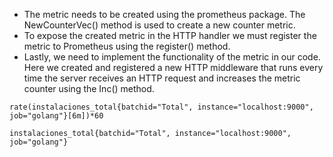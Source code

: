 - The metric needs to be created using the prometheus package. The NewCounterVec() method is used to create a new counter metric.
- To expose the created metric in the HTTP handler we must register the metric to Prometheus using the register() method.
- Lastly, we need to implement the functionality of the metric in our code. Here we created and registered a new HTTP middleware that runs every time the server receives an HTTP request and increases the metric counter using the Inc() method.



```pql
rate(instalaciones_total{batchid="Total", instance="localhost:9000", job="golang"}[6m])*60

instalaciones_total{batchid="Total", instance="localhost:9000", job="golang"}
```
